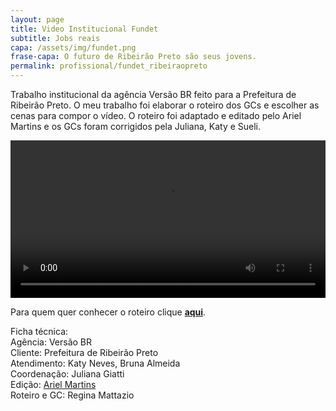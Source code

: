 ```yaml
---
layout: page
title: Video Institucional Fundet
subtitle: Jobs reais
capa: /assets/img/fundet.png
frase-capa: O futuro de Ribeirão Preto são seus jovens.
permalink: profissional/fundet_ribeiraopreto
---
```


Trabalho institucional da agência Versão BR feito para a Prefeitura de Ribeirão Preto. O meu trabalho foi elaborar o roteiro dos GCs e escolher as cenas para compor o vídeo. O roteiro foi adaptado e editado pelo Ariel Martins e os GCs foram corrigidos pela Juliana, Katy e Sueli.


<video ref='fundet_ribeiraopreto' controls src="https://github.com/ReMattazio/remattazio.github.io/blob/master/assets/mids/fundet_ribeiraopreto.mp4?raw=true" class="trab-image" style="width:100%;">seu navegador nao suporta video</video>

Para quem quer conhecer o roteiro clique [**aqui**](/assets/roteiros/fundet.md).  

Ficha técnica:  
Agência: Versão BR  
Cliente: Prefeitura de Ribeirão Preto  
Atendimento: Katy Neves, Bruna Almeida  
Coordenação: Juliana Giatti  
Edição: [Ariel Martins](https://www.behance.net/arielsposito)  
Roteiro e GC: Regina Mattazio
